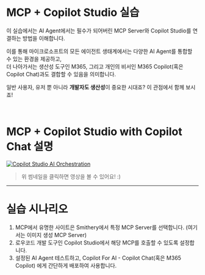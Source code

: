 MCP + Copilot Studio 실습
============
이 실습에서는 AI Agent에서는 필수가 되어버린 MCP Server와 Copilot Studio를 연결하는 방법을 이해합니다.

이를 통해 마이크로소프트의 모든 에이전트 생태계에서는 다양한 AI Agent를 통합할 수 있는 환경을 제공하고,   
더 나아가서는 생산성 도구인 M365, 그리고 개인의 비서인 M365 Copilot(혹은 Copilot Chat)과도 결합할 수 있음을 의미합니다.

일반 사용자, 유저 뿐 아니라 **개발자도 생산성**이 중요한 시대죠? 이 관점에서 함께 보시죠!  

</br>

MCP + Copilot Studio with Copilot Chat 설명
===
[![Copilot Studio AI Orchestration](https://img.youtube.com/vi/1obsROHRW5A/maxresdefault.jpg)](https://youtu.be/1obsROHRW5A)
> 위 썸네일을 클릭하면 영상을 볼 수 있어요! :)
----


실습 시나리오
== 

1) MCP에서 유명한 사이트은 Smithery에서 특정 MCP Server를 선택합니다. (여기서는 이미지 생성 MCP Server)
2) 로우코드 개발 도구인 Copilot Studio에서 해당 MCP를 호출할 수 있도록 설정합니다.
3) 설정된 AI Agent 테스트하고, Copilot For AI - Copilot Chat(혹은 M365 Copilot) 에게 간단하게 배포하여 사용합니다. 

</br>
